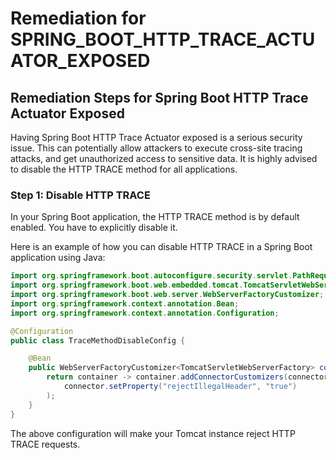 # Remediation for SPRING_BOOT_HTTP_TRACE_ACTUATOR_EXPOSED

## Remediation Steps for Spring Boot HTTP Trace Actuator Exposed
Having Spring Boot HTTP Trace Actuator exposed is a serious security issue. This can potentially allow attackers to execute cross-site tracing attacks, and get unauthorized access to sensitive data. It is highly advised to disable the HTTP TRACE method for all applications.

### Step 1: Disable HTTP TRACE
In your Spring Boot application, the HTTP TRACE method is by default enabled. You have to explicitly disable it. 

Here is an example of how you can disable HTTP TRACE in a Spring Boot application using Java:

```java
import org.springframework.boot.autoconfigure.security.servlet.PathRequest;
import org.springframework.boot.web.embedded.tomcat.TomcatServletWebServerFactory;
import org.springframework.boot.web.server.WebServerFactoryCustomizer;
import org.springframework.context.annotation.Bean;
import org.springframework.context.annotation.Configuration;

@Configuration
public class TraceMethodDisableConfig {

    @Bean
    public WebServerFactoryCustomizer<TomcatServletWebServerFactory> containerCustomizer() {
        return container -> container.addConnectorCustomizers(connector -> 
            connector.setProperty("rejectIllegalHeader", "true")
        );
    }
}
```
The above configuration will make your Tomcat instance reject HTTP TRACE requests.
